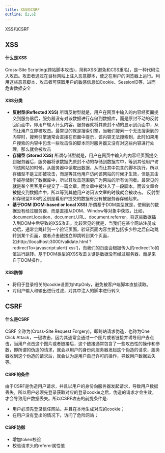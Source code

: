 ```yaml
---
title: XSS和CSRF
outline: [2,6]
---
```


XSS和CSRF

## XSS

#### 什么是XSS

Cross-Site Scripting(跨站脚本攻击)，简称XSS(避免和CSS重名)，是一种代码注入攻击。攻击者通过在目标网站上注入恶意脚本，使之在用户的浏览器上运行。利用这些恶意脚本，攻击者可获取用户的敏感信息如Cookie、SessionID等，进而危害数据安全

#### XSS分类

- **反射型(Reflected XSS)**
  所谓反射型就是，用户在网页中输入的内容经页面提交到服务器后，服务器没有对该数据进行存储到数据库，而是原封不动的反射回页面中，即用户输入什么内容，服务器就将其原封不动的显示到页面中，从而让用户立即被攻击。最常见的就是搜索引擎，当我们搜索一个无法搜索到的内容时，搜索引擎通常会直接在页面中提示，该内容无法搜索到，此时如果用户搜索的内容中包含一些攻击性的脚本同时服务器又没有对这些内容进行处理，那么就会被攻击
- **存储型 (Stored XSS)**
  所谓存储型就是，用户在网页中输入的内容经页面提交到服务器后，服务器将该数据先原封不动的存储到数据库中，等到其他用户访问该网站的时候，从服务器中读取出数据，从而让其中包含的脚本执行，所以存储型不是立即被攻击，而是等其他用户访问该网站的时候才生效，但是其由于被存储到了数据库中，所以其攻击范围更广为网站的所有访问者。最常见的就是某个黑客用户提交了一篇文章，而文章中被注入了一段脚本，而该文章会被提交到数据库中，所以等到其他用户访问该文章的时候就会被攻击。 反射型和存储型XSS的区别是看用户提交的数据有没有被服务器存储起来。
- **基于DOM (DOM-based or local XSS)**
  所谓基于DOM类型就是，使用到的数据没有经过服务器，而是直接从DOM、Window等对象中获取，比如，document.location、document.URL、document.referrer，将这些数据插入到DOM中后导致的XSS攻击。比较常见的就是，当我们在某个网站注册成功后，通常会跳转到一个验证页面，验证页面内容主要包括多少秒之后自动跳转到某个页面，或者点击链接立即跳转到某个页面，如:http://localhost:3000/validate.html？redirectTo=javascript:alert('xss')，而我们的页面会根据传入的redirectTo的值进行跳转。基于DOM类型的XSS攻击关键是数据没有经过服务器，而是来自于DOM操作。

#### XSS防御

- 将用于登录相关的cookie设置为httpOnly，避免被客户端脚本直接读取。
- 对用户输入和输出进行过滤，对其中注入的脚本进行转义

## CSRF

#### 什么是CSRF

CSRF 全称为(Cross-Site Request Forgery)，即跨站请求伪造，也称为One Click Attack，一键攻击，因为其通常会通过一个图片或者链接并诱导用户去点击，当用户点击这个图片或者链接后，这个链接通常包含了一些攻击性的操作和参数，即所谓的伪造的请求，就会以用户的身份向服务器发起这个伪造的请求，服务器收到这个伪造的请求后，就会认为是用户自己许可的操作，导致用户数据丢失等。

#### CSRF的条件

由于CSRF是伪造用户请求，并且以用户的身份向服务器发起请求，导致用户数据丢失，所以用户必须先登录获取对应的登录cookie之后，伪造的请求才会生效，才会导致用户数据丢失。所以CSRF攻击的前提条件是:

- 用户必须先登录信任网站，并且在本地生成对应的cookie；
- 在用户没有登出的情况下，访问了危险网站；


#### CSRF防御
- 增加token校验
- 校验请求头的referer属性值

